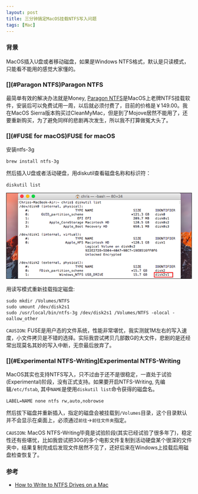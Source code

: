 ```yaml
---
layout: post
title: 三分钟搞定MacOS挂载NTFS写入问题
tags: [Mac]
---
```


### [](#背景)背景

MacOS插入U盘或者移动磁盘，如果是Windows NTFS格式，默认是只读模式，只能看不能用的感觉大家懂的。

### [](#Paragon NTFS)Paragon NTFS

最简单有效的解决办法就是Money, [Paragon NTFS](http://www.ntfsformac.cn/)是MacOS上老牌NTFS挂载软件，安装后可以免费试用一周，以后就必须付费了，目前的价格是￥149.00。我在MacOS Sierra版本购买过CleanMyMac，但是到了Mojove居然不能用了，还要重新购买，为了避免同样的悲剧再次发生，所以我不打算做冤大头了。

### [](#FUSE for macOS)FUSE for macOS

安装ntfs-3g

```
brew install ntfs-3g
```

然后插入U盘或者活动硬盘，用diskutil查看磁盘名称和标识符：

```
diskutil list
```

![image](https://raw.githubusercontent.com/luohao-brian/luohao-brian.github.io/master/img/posts-2019/diskutil.png)

用读写模式重新挂载指定磁盘:

```
sudo mkdir /Volumes/NTFS
sudo umount /dev/disk2s1
sudo /usr/local/bin/ntfs-3g /dev/disk2s1 /Volumes/NTFS -olocal -oallow_other
```

`CAUSION`: FUSE是用户态的文件系统，性能非常堪忧，我实测就1M左右的写入速度，小文件拷贝是不错的选择。实际我尝试拷贝几部数G的大文件，悲剧的是还经常出现莫名其妙的写入中断，无奈最后放弃了。


### [](#Experimental NTFS-Writing)Experimental NTFS-Writing

MacOS其实也支持NTFS写入，只不过由于还不是很稳定，一直处于试验(Experimental)阶段，没有正式支持。如果要开启NTFS-Writing, 先编辑`/etc/fstab`, 其中`NAME`是使用`diskutil list`命令获得的磁盘名。

```
LABEL=NAME none ntfs rw,auto,nobrowse
```

然后拔下磁盘并重新插入，指定的磁盘会被挂载到`/Volumes`目录，这个目录默认并不会显示在桌面上，必须通过`前往`->`前往文件夹`指定。

`CAUSION`: MacOS NTFS-Writing毕竟是试验阶段(其实已经试验了很多年了)，稳定性还有些堪忧，比如我尝试把30G的多个电影文件复制到活动硬盘某个很深的文件夹中，结果复制完成后发现文件居然不见了，还好后来在Windows上挂载后用磁盘检查恢复了。

### [](#参考)参考

* [How to Write to NTFS Drives on a Mac](https://www.howtogeek.com/236055/how-to-write-to-ntfs-drives-on-a-mac/)

